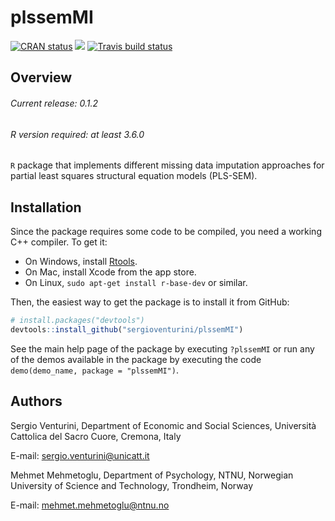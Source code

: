 # plssemMI

<!-- badges: start -->

[![CRAN
status](https://www.r-pkg.org/badges/version/plssemMI)](https://cran.r-project.org/package=plssemMI)
[![](http://cranlogs.r-pkg.org/badges/grand-total/plssemMI?color=blue)](https://cran.r-project.org/package=plssemMI)
[![Travis build status](https://travis-ci.org/sergioventurini/plssemMI.svg?branch=master)](https://travis-ci.org/sergioventurini/plssemMI)

<!-- badges: end -->

## Overview

###### Current release: 0.1.2
###### R version required: at least 3.6.0
`R` package that implements different missing data imputation approaches
for partial least squares structural equation models (PLS-SEM).

## Installation

Since the package requires some code to be compiled, you need a working C++
compiler. To get it:

- On Windows, install [Rtools](https://cran.r-project.org/bin/windows/Rtools/).
- On Mac, install Xcode from the app store.
- On Linux, `sudo apt-get install r-base-dev` or similar.

Then, the easiest way to get the package is to install it from GitHub:

``` r
# install.packages("devtools")
devtools::install_github("sergioventurini/plssemMI")
```

See the main help page of the package by executing `?plssemMI` or run any of
the demos available in the package by executing the code
`demo(demo_name, package = "plssemMI")`.

## Authors
Sergio Venturini, Department of Economic and Social Sciences, Università Cattolica del Sacro Cuore, Cremona, Italy

E-mail: sergio.venturini@unicatt.it

Mehmet Mehmetoglu, Department of Psychology, NTNU, Norwegian University of Science and Technology, Trondheim, Norway

E-mail: mehmet.mehmetoglu@ntnu.no
